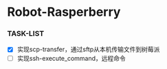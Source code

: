 # Robot-Rasperberry

### TASK-LIST

* [X] 实现scp-transfer，通过sftp从本机传输文件到树莓派
* [ ] 实现ssh-execute_command，远程命令
